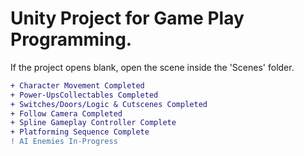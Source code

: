 # Unity Project for Game Play Programming.
If the project opens blank, open the scene inside the 'Scenes' folder.

```diff
+ Character Movement Completed
+ Power-UpsCollectables Completed
+ Switches/Doors/Logic & Cutscenes Completed
+ Follow Camera Completed
+ Spline Gameplay Controller Complete
+ Platforming Sequence Complete
! AI Enemies In-Progress
```
